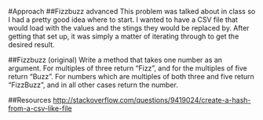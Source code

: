 #Approach
##Fizzbuzz advanced
This problem was talked about in class so I had a pretty good idea where to start. I wanted to have a CSV file that would load with the values and the stings they would be replaced by. After getting that set up, it was simply a matter of iterating through to get the desired result.

##Fizzbuzz (original)
Write a method that takes one number as an argument. For multiples of three return “Fizz”, and for the multiples of five return “Buzz”. For numbers which are multiples of both three and five return “FizzBuzz”, and in all other cases return the number.

##Resources
http://stackoverflow.com/questions/9419024/create-a-hash-from-a-csv-like-file